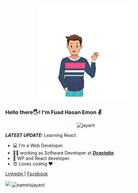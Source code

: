 <p align="center">
<img src="https://github.com/shaunhossain/shaunhossain/blob/main/hello_there.gif" height="300px"/> </p>

### Hello there🖐️! I'm Fuad Hasan Emon ✌️
<p align="center"> <img src="https://komarev.com/ghpvc/?username=shaunhossain" alt="jayant" /> </p>

_**LATEST UPDATE:**_ Learning React

- 💻 I'm a Web Developer.
- 👨‍💻 working as Software Developer at ***<a href="https://dcastalia.com/">Dcastalia</a>***.
- 📱 WP and React developer.
- 😍 Loves coding ❤️

<a href="https://www.linkedin.com/in/fuadhasanemon2021/"> Linkedin </a> | <a href="https://www.facebook.com/fuad.h.emon">Facebook</a>


<img src="https://github-readme-stats.vercel.app/api?username=fuadhasanemon&&show_icons=true&title_color=ffffff&icon_color=bb2acf&text_color=daf7dc&bg_color=151515">

<img align="center" src="https://github-readme-stats.vercel.app/api/top-langs/?username=fuadhasanemon&theme=black-blue" alt="nameisjayant"/>
